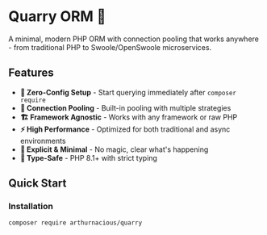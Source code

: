# Quarry ORM 🚀

A minimal, modern PHP ORM with connection pooling that works anywhere - from traditional PHP to Swoole/OpenSwoole microservices.

## Features

- **🚀 Zero-Config Setup** - Start querying immediately after `composer require`
- **🔄 Connection Pooling** - Built-in pooling with multiple strategies
- **🏗️ Framework Agnostic** - Works with any framework or raw PHP
- **⚡ High Performance** - Optimized for both traditional and async environments
- **📝 Explicit & Minimal** - No magic, clear what's happening
- **🔧 Type-Safe** - PHP 8.1+ with strict typing

## Quick Start

### Installation
```bash
composer require arthurnacious/quarry
```
